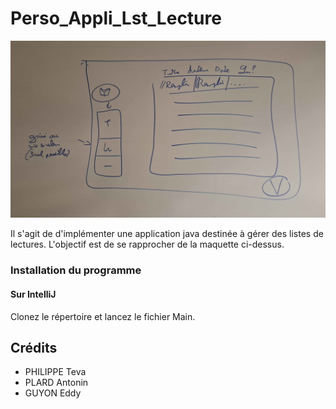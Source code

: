 # Perso_Appli_Lst_Lecture

![Visuel de l'application attendu](README_Assets/screen%20visuel.jpg)

Il s'agit de d'implémenter une application java destinée à gérer des listes de lectures. L'objectif est de se rapprocher de la maquette ci-dessus.

### Installation du programme
#### Sur IntelliJ

Clonez le répertoire et lancez le fichier Main.

## Crédits
- PHILIPPE Teva
- PLARD Antonin
- GUYON Eddy